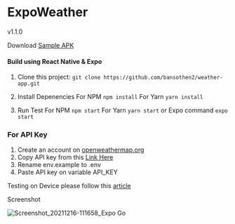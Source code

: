 # ExpoWeather
v1.1.0

Download [Sample APK](https://exp-shell-app-assets.s3.us-west-1.amazonaws.com/android/%40bansothen/expoweather-664b284d54e0463c8c52588833d5ccd5-signed.apk)

#### Build using React Native & Expo

1. Clone this project:
```git clone https://github.com/bansothen2/weather-app.git```

2. Install Depenencies
For NPM
```npm install```
For Yarn
```yarn install```

3. Run Test
For NPM
```npm start```
For Yarn
```yarn start```
or Expo command
```expo start```

### For API Key
1. Create an account on [openweathermap.org](https://home.openweathermap.org/users/sign_up)
2. Copy API key from this [Link Here](https://home.openweathermap.org/api_keys)
3. Rename env.example to .env
4. Paste API key on variable API_KEY

Testing on Device please follow this [article](https://medium.com/@webcore1/how-run-expo-for-react-native-on-your-ios-device-and-first-impressions-49882c38763d)

Screenshot

![Screenshot_20211216-111658_Expo Go](https://user-images.githubusercontent.com/67461012/146307598-df00b3a5-1656-4469-b2c6-d88cb94f2d80.jpg)
